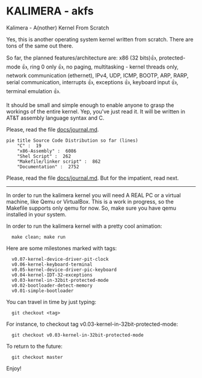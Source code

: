 # KALIMERA - akfs

Kalimera - A(nother) Kernel From Scratch

Yes, this is another operating system kernel written from scratch. There are tons of the same out there.

So far, the planned features/architecture are: x86 (32 bits):+1:, protected-mode :+1:, ring 0 only :+1:, no paging, multitasking - kernel threads only, network communication (ethernet), IPv4, UDP, ICMP, BOOTP, ARP, RARP, serial communication, interrupts :+1:, exceptions :+1:, keyboard input :+1:, terminal emulation :+1:.

It should be small and simple enough to enable anyone to grasp the workings of the entire kernel. Yep, you've just read it. It will be written in AT&T assembly language syntax and C.

Please, read the file [docs/journal.md](docs/journal.md).

```mermaid
pie title Source Code Distribution so far (lines)
    "C" :  19
    "x86-Assembly" :  6086
    "Shel Script" :  262
    "Makefile/linker script" :  862
    "Documentation" :  2752
```

Please, read the file [docs/journal.md](docs/journal.md).
But for the impatient, read next.

-----------------------------------------------------------------------------

In order to run the kalimera kernel you will need A REAL PC or a
virtual machine, like Qemu or VirtualBox. This is a work in progress,
so the Makefile supports only qemu for now. So, make sure you have qemu
installed in your system.

In order to run the kalimera kernel with a pretty cool animation:

      make clean; make run

Here are some milestones marked with tags:

      v0.07-kernel-device-driver-pit-clock
      v0.06-kernel-keyboard-terminal
      v0.05-kernel-device-driver-pic-keyboard
      v0.04-kernel-IDT-32-exceptions
      v0.03-kernel-in-32bit-protected-mode
      v0.02-bootloader-detect-memory
      v0.01-simple-bootloader

You can travel in time by just typing:

      git checkout <tag>

For instance, to checkout tag v0.03-kernel-in-32bit-protected-mode:

      git checkout v0.03-kernel-in-32bit-protected-mode

To return to the future:

      git checkout master

Enjoy!
